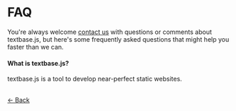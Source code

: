 # FAQ

You're always welcome [contact us](/contact) with questions or comments about textbase.js, but here's some frequently asked questions that might help you faster than we can.

#### **What is textbase.js?**

textbase.js is a tool to develop near-perfect static websites.

<br/> [&larr; Back](/docs)
